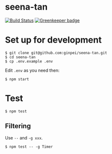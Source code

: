 # seena-tan

[![Build Status](https://travis-ci.org/ginpei/seena-tan.svg?branch=master)](https://travis-ci.org/ginpei/seena-tan)
[![Greenkeeper badge](https://badges.greenkeeper.io/ginpei/seena-tan.svg)](https://greenkeeper.io/)

# Set up for development

```console
$ git clone git@github.com:ginpei/seena-tan.git
$ cd seena-tan
$ cp .env.example .env
```

Edit `.env` as you need then:

```console
$ npm start
```

# Test

```console
$ npm test
```

## Filtering

Use `--` and `-g xxx`.

```console
$ npm test -- -g Timer
```
